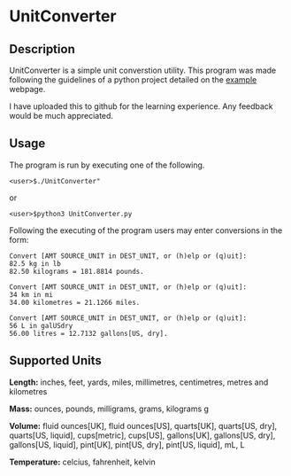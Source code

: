 # UnitConverter

## Description

UnitConverter is a simple unit converstion utility. This program was made following
the guidelines of a python project detailed on the [example](http://www-inst.eecs.berkeley.edu/~selfpace/cs9honline/P2a/ "University of California, Berkley")
webpage.

I have uploaded this to github for the learning experience. Any feedback would be much
appreciated.

## Usage

The program is run by executing one of the following.

    <user>$./UnitConverter"

or  

    <user>$python3 UnitConverter.py

Following the executing of the program users may enter conversions in the form:

    Convert [AMT SOURCE_UNIT in DEST_UNIT, or (h)elp or (q)uit]:
    82.5 kg in lb
    82.50 kilograms = 181.8814 pounds.
    
    Convert [AMT SOURCE_UNIT in DEST_UNIT, or (h)elp or (q)uit]:
    34 km in mi
    34.00 kilometres = 21.1266 miles.
    
    Convert [AMT SOURCE_UNIT in DEST_UNIT, or (h)elp or (q)uit]:
    56 L in galUSdry
    56.00 litres = 12.7132 gallons[US, dry].

## Supported Units

**Length:** inches, feet, yards, miles, millimetres, centimetres, metres and kilometres

**Mass:** ounces, pounds, milligrams, grams, kilograms g

**Volume:** fluid ounces[UK], fluid ounces[US], quarts[UK], quarts[US, dry], quarts[US, liquid], cups[metric],
 cups[US], gallons[UK], gallons[US, dry], gallons[US, liquid], pint[UK], pint[US, dry], pint[US, liquid], mL, L

**Temperature:** celcius, fahrenheit, kelvin



